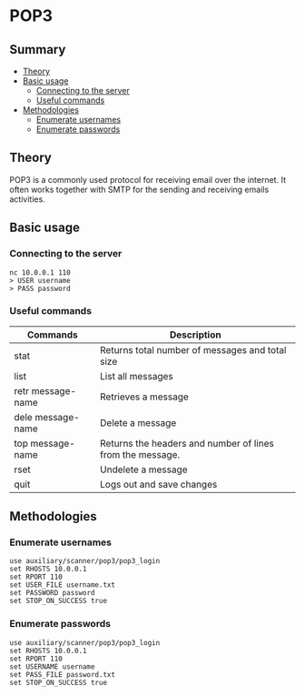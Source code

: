 # POP3

## Summary
- [Theory](#theory)
- [Basic usage](#basic-usage)
  - [Connecting to the server](#connecting-to-the-server)
  - [Useful commands](#useful-commands)
- [Methodologies](#methodologies)
  - [Enumerate usernames](#enumerate-usernames)
  - [Enumerate passwords](#enumerate-passwords)

## Theory
POP3 is a commonly used protocol for receiving email over the internet. It often works together with SMTP for the sending and receiving emails activities.

## Basic usage
### Connecting to the server
```
nc 10.0.0.1 110
> USER username
> PASS password
```

### Useful commands
| Commands | Description |
| -------- | ----------- |
| stat | Returns total number of messages and total size |
| list | List all messages |
| retr message-name | Retrieves a message |
| dele message-name | Delete a message |
| top message-name | Returns the headers and number of lines from the message. |
| rset | Undelete a message |
| quit | Logs out and save changes |

## Methodologies
### Enumerate usernames
```
use auxiliary/scanner/pop3/pop3_login
set RHOSTS 10.0.0.1
set RPORT 110
set USER_FILE username.txt
set PASSWORD password
set STOP_ON_SUCCESS true
```

### Enumerate passwords
```
use auxiliary/scanner/pop3/pop3_login
set RHOSTS 10.0.0.1
set RPORT 110
set USERNAME username
set PASS_FILE password.txt
set STOP_ON_SUCCESS true
```
